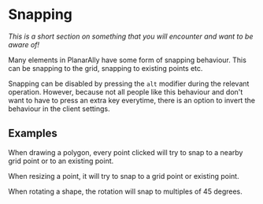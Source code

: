 # Snapping

_This is a short section on something that you will encounter and want to be aware of!_

Many elements in PlanarAlly have some form of snapping behaviour. This can be snapping to the grid, snapping to existing points etc.

Snapping can be disabled by pressing the `alt` modifier during the relevant operation.
However, because not all people like this behaviour and don't want to have to press an extra key everytime,
there is an option to invert the behaviour in the client settings.

## Examples

When drawing a polygon, every point clicked will try to snap to a nearby grid point or to an existing point.

When resizing a point, it will try to snap to a grid point or existing point.

When rotating a shape, the rotation will snap to multiples of 45 degrees.
